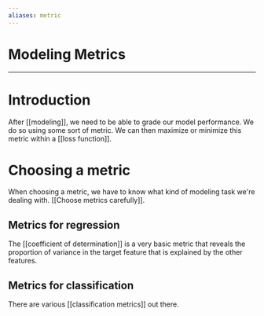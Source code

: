 ```yaml
---
aliases: metric
---
```

# Modeling Metrics
---
# Introduction
After [[modeling]], we need to be able to grade our model performance. We do so using some sort of metric. We can then maximize or minimize this metric within a [[loss function]]. 

# Choosing a metric
When choosing a metric, we have to know what kind of modeling task we're dealing with. [[Choose metrics carefully]]. 

## Metrics for regression
The [[coefficient of determination]] is a very basic metric that reveals the proportion of variance in the target feature that is explained by the other features. 

## Metrics for classification
There are various [[classification metrics]] out there. 